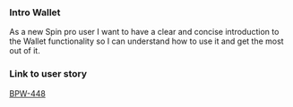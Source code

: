 ### Intro Wallet

As a new Spin pro user
I want to have a clear and concise introduction to the Wallet functionality
so I can understand how to use it and get the most out of it.

### Link to user story

[BPW-448](https://digitalfemsa.atlassian.net/jira/software/c/projects/BPW/boards/203/roadmap?selectedIssue=BPW-448#:~:text=MVP-,BPW%2D448,-1)
